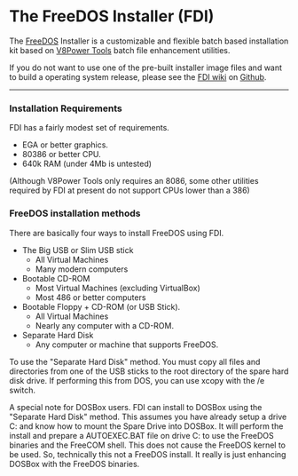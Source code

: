 # The FreeDOS Installer (FDI)

The [FreeDOS](http://freedos.org) Installer is a customizable and flexible
batch based installation kit based on [V8Power Tools](http://up.lod.bz/V8Power)
batch file enhancement utilities.

If you do not want to use one of the pre-built installer image files and want
to build a operating system release, please see the
[FDI wiki](https://github.com/shidel/FDI/wiki) on [Github](https://github.com).

* * *
### Installation Requirements

FDI has a fairly modest set of requirements.

* EGA or better graphics.
* 80386 or better CPU.
* 640k RAM (under 4Mb is untested)

(Although V8Power Tools only requires an 8086, some other utilities required
by FDI at present do not support CPUs lower than a 386)

### FreeDOS installation methods

There are basically four ways to install FreeDOS using FDI.

* The Big USB or Slim USB stick
  * All Virtual Machines
  * Many modern computers
* Bootable CD-ROM
  * Most Virtual Machines (excluding VirtualBox)
  * Most 486 or better computers
* Bootable Floppy + CD-ROM (or USB Stick).
  * All Virtual Machines
  * Nearly any computer with a CD-ROM.
* Separate Hard Disk
  * Any computer or machine that supports FreeDOS.

To use the "Separate Hard Disk" method. You must copy all files and directories
from one of the USB sticks to the root directory of the spare hard disk drive.
If performing this from DOS, you can use xcopy with the /e switch.

A special note for DOSBox users. FDI can install to DOSBox using the "Separate
Hard Disk" method. This assumes you have already setup a drive C: and know
how to mount the Spare Drive into DOSBox. It will perform the install and
prepare a AUTOEXEC.BAT file on drive C: to use the FreeDOS binaries and the
FreeCOM shell. This does not cause the FreeDOS kernel to be used. So,
technically this not a FreeDOS install. It really is just enhancing DOSBox with
the FreeDOS binaries.

